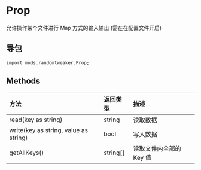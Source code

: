 # Prop

允许操作某个文件进行 Map 方式的输入输出 (需在在配置文件开启)

## 导包

```zenscript
import mods.randomtweaker.Prop;
```

## Methods

| 方法 | 返回类型 | 描述 |
| :------ | :----- | :----- |
| read(key as string) | string | 读取数据 |
| write(key as string, value as string) | bool | 写入数据 |
| getAllKeys() | string[] | 读取文件内全部的 Key 值 |

